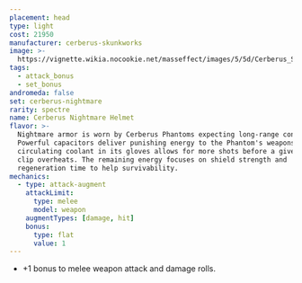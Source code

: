 ```yaml
---
placement: head
type: light
cost: 21950
manufacturer: cerberus-skunkworks
image: >-
  https://vignette.wikia.nocookie.net/masseffect/images/5/5d/Cerberus_Shade_Female.png/revision/latest?cb=20160619125819
tags:
  - attack_bonus
  - set_bonus
andromeda: false
set: cerberus-nightmare
rarity: spectre
name: Cerberus Nightmare Helmet
flavor: >-
  Nightmare armor is worn by Cerberus Phantoms expecting long-range conflicts.
  Powerful capacitors deliver punishing energy to the Phantom's weapons, and
  circulating coolant in its gloves allows for more shots before a given thermal
  clip overheats. The remaining energy focuses on shield strength and
  regeneration time to help survivability.
mechanics:
  - type: attack-augment
    attackLimit:
      type: melee
      model: weapon
    augmentTypes: [damage, hit]
    bonus:
      type: flat
      value: 1
---
```

- +1 bonus to melee weapon attack and damage rolls.
